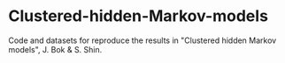 # Clustered-hidden-Markov-models
Code and datasets for reproduce the results in "Clustered hidden Markov models", J. Bok & S. Shin.
